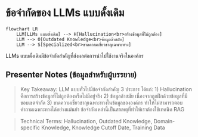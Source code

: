 # ข้อจำกัดของ LLMs แบบดั้งเดิม

```mermaid
flowchart LR
    LLM[LLMs แบบดั้งเดิม] --> H[Hallucination<br>สร้างข้อมูลที่ไม่ถูกต้อง]
    LLM --> O[Outdated Knowledge<br>ข้อมูลล้าสมัย]
    LLM --> S[Specialized<br>ขาดความเชี่ยวชาญเฉพาะทาง]
```

LLMs แบบดั้งเดิมมีข้อจำกัดสำคัญที่ส่งผลต่อการนำไปใช้งานจริงในองค์กร

## Presenter Notes (ข้อมูลสำหรับผู้บรรยาย)

> Key Takeaway: LLM แบบทั่วไปมีข้อจำกัดสำคัญ 3 ประการ ได้แก่: 1) Hallucination คือการสร้างข้อมูลที่ไม่ถูกต้องหรือไม่มีอยู่จริง 2) ข้อมูลล้าสมัย เนื่องจากถูกฝึกด้วยข้อมูลที่มีขอบเขตจำกัด 3) ขาดความเชี่ยวชาญเฉพาะทางในข้อมูลขององค์กร ทำให้ไม่สามารถตอบคำถามเฉพาะทางได้อย่างแม่นยำ ข้อจำกัดเหล่านี้เป็นสาเหตุที่ทำให้เราต้องใช้เทคนิค RAG

> Technical Terms: Hallucination, Outdated Knowledge, Domain-specific Knowledge, Knowledge Cutoff Date, Training Data
